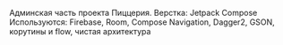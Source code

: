 Админская часть проекта Пиццерия. 
Верстка: Jetpack Compose
Используются: Firebase, Room, Compose Navigation, Dagger2, GSON, корутины и flow, чистая архитектура
